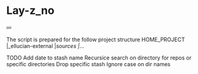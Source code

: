 # Lay-z_no

:zzz:

The script is prepared for the follow project structure
HOME_PROJECT
            |_ellucian-external
            |_sources
            |_...

TODO
Add date to stash name
Recursice search on directory for repos or specific directories
Drop specific stash
Ignore case on dir names
